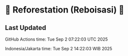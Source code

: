 
# 🌳 Reforestation (Reboisasi) 🌲

## Last Updated

GitHub Actions time: Tue Sep  2 07:22:03 UTC 2025

Indonesia/Jakarta time: Tue Sep  2 14:22:03 WIB 2025
